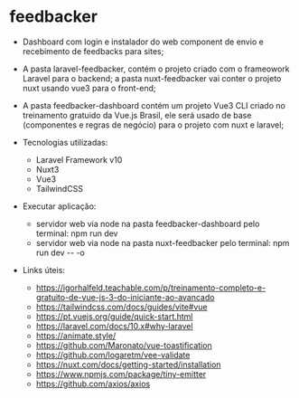 # feedbacker

- Dashboard com login e instalador do web component de envio e recebimento de feedbacks para sites;

- A pasta laravel-feedbacker, contém o projeto criado com o frameowork Laravel para o backend; a pasta nuxt-feedbacker vai conter o projeto nuxt usando vue3 para o front-end;

- A pasta feedbacker-dashboard contém um projeto Vue3 CLI criado no treinamento gratuido da Vue.js Brasil, ele será usado de base (componentes e regras de negócio) para o projeto com nuxt e laravel;

* Tecnologias utilizadas:
	- Laravel Framework v10
	- Nuxt3
	- Vue3
	- TailwindCSS

* Executar aplicação:
	- servidor web via node na pasta feedbacker-dashboard pelo terminal: npm run dev
	- servidor web via node na pasta nuxt-feedbacker pelo terminal: npm run dev -- -o


* Links úteis:
	- https://igorhalfeld.teachable.com/p/treinamento-completo-e-gratuito-de-vue-js-3-do-iniciante-ao-avancado
	- https://tailwindcss.com/docs/guides/vite#vue
	- https://pt.vuejs.org/guide/quick-start.html
	- https://laravel.com/docs/10.x#why-laravel
	- https://animate.style/
	- https://github.com/Maronato/vue-toastification
	- https://github.com/logaretm/vee-validate
	- https://nuxt.com/docs/getting-started/installation
	- https://www.npmjs.com/package/tiny-emitter
	- https://github.com/axios/axios